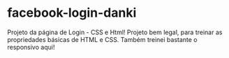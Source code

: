 # facebook-login-danki
Projeto da página de Login - CSS e Html! Projeto bem legal, para treinar as propriedades básicas de HTML e CSS. Também treinei bastante o responsivo aqui! 
